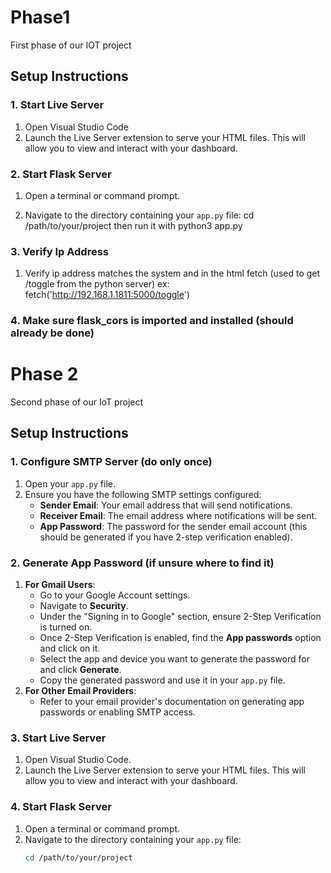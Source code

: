 # Phase1
First phase of our IOT project


## Setup Instructions
### 1. Start Live Server

1. Open Visual Studio Code
2. Launch the Live Server extension to serve your HTML files. This will allow you to view and interact with your dashboard.

### 2. Start Flask Server

1. Open a terminal or command prompt.
   
2. Navigate to the directory containing your `app.py` file:
   cd /path/to/your/project
   then run it with python3 app.py

### 3. Verify Ip Address

1. Verify ip address matches the system and in the html fetch (used to get /toggle from the python server)
   ex:  fetch('http://192.168.1.1811:5000/toggle')

### 4. Make sure flask_cors is imported and installed (should already be done)


# Phase 2
Second phase of our IoT project
## Setup Instructions
### 1. Configure SMTP Server (do only once)
1. Open your `app.py` file.
2. Ensure you have the following SMTP settings configured:
   - **Sender Email**: Your email address that will send notifications.
   - **Receiver Email**: The email address where notifications will be sent.
   - **App Password**: The password for the sender email account (this should be generated if you have 2-step verification enabled).
### 2. Generate App Password (if unsure where to find it)
1. **For Gmail Users**:
   - Go to your Google Account settings.
   - Navigate to **Security**.
   - Under the "Signing in to Google" section, ensure 2-Step Verification is turned on.
   - Once 2-Step Verification is enabled, find the **App passwords** option and click on it.
   - Select the app and device you want to generate the password for and click **Generate**.
   - Copy the generated password and use it in your `app.py` file.
2. **For Other Email Providers**: 
   - Refer to your email provider's documentation on generating app passwords or enabling SMTP access.
### 3. Start Live Server
1. Open Visual Studio Code.
2. Launch the Live Server extension to serve your HTML files. This will allow you to view and interact with your dashboard.
### 4. Start Flask Server
1. Open a terminal or command prompt.
2. Navigate to the directory containing your `app.py` file:
   ```bash
   cd /path/to/your/project
 
